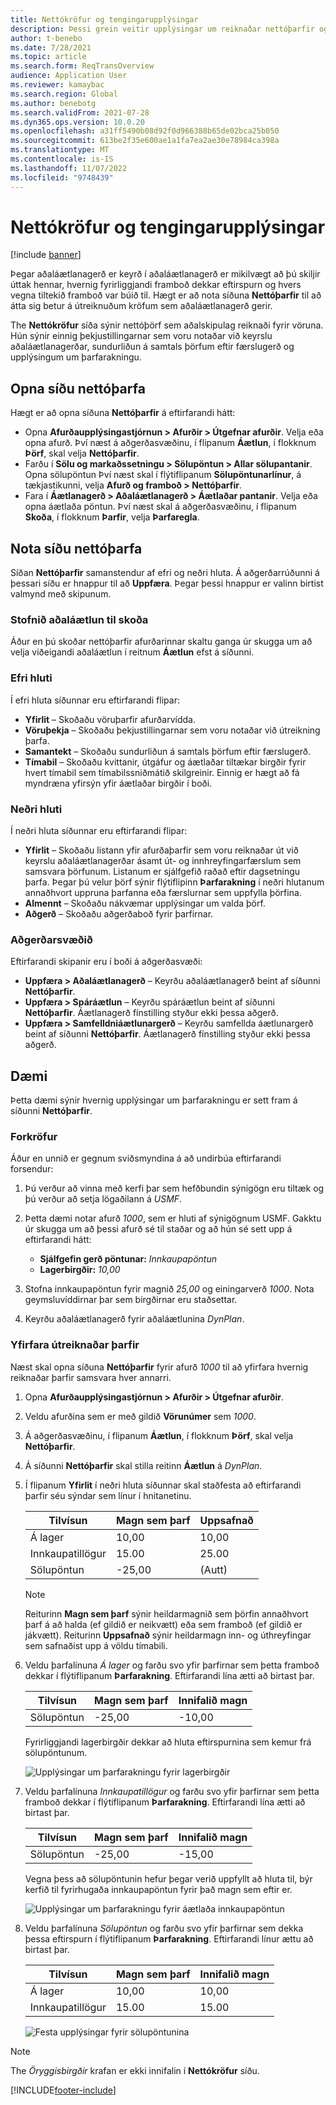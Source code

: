 ```yaml
---
title: Nettókröfur og tengingarupplýsingar
description: Þessi grein veitir upplýsingar um reiknaðar nettóþarfir og tengiupplýsingar.
author: t-benebo
ms.date: 7/28/2021
ms.topic: article
ms.search.form: ReqTransOverview
audience: Application User
ms.reviewer: kamaybac
ms.search.region: Global
ms.author: benebotg
ms.search.validFrom: 2021-07-28
ms.dyn365.ops.version: 10.0.20
ms.openlocfilehash: a31ff5490b08d92f0d966388b65de02bca25b050
ms.sourcegitcommit: 613be2f35e600ae1a1fa7ea2ae30e78984ca398a
ms.translationtype: MT
ms.contentlocale: is-IS
ms.lasthandoff: 11/07/2022
ms.locfileid: "9748439"
---
```

# <a name="net-requirements-and-pegging-information"></a>Nettókröfur og tengingarupplýsingar

[!include [banner](../../includes/banner.md)]

Þegar aðaláætlanagerð er keyrð í aðaláætlanagerð er mikilvægt að þú skiljir úttak hennar, hvernig fyrirliggjandi framboð dekkar eftirspurn og hvers vegna tiltekið framboð var búið til. Hægt er að nota síðuna **Nettóþarfir** til að átta sig betur á útreiknuðum kröfum sem aðaláætlanagerð gerir.

The **Nettókröfur** síða sýnir nettóþörf sem aðalskipulag reiknaði fyrir vöruna. Hún sýnir einnig þekjustillingarnar sem voru notaðar við keyrslu aðaláætlanagerðar, sundurliðun á samtals þörfum eftir færslugerð og upplýsingum um þarfarakningu.

## <a name="open-the-net-requirements-page"></a>Opna síðu nettóþarfa

Hægt er að opna síðuna **Nettóþarfir** á eftirfarandi hátt:

- Opna **Afurðaupplýsingastjórnun \> Afurðir \> Útgefnar afurðir**. Velja eða opna afurð. Því næst á aðgerðasvæðinu, í flipanum **Áætlun**, í flokknum **Þörf**, skal velja **Nettóþarfir**.
- Farðu í **Sölu og markaðssetningu \> Sölupöntun \> Allar sölupantanir**. Opna sölupöntun Því næst skal í flýtiflipanum **Sölupöntunarlínur**, á tækjastikunni, velja **Afurð og framboð \> Nettóþarfir**.
- Fara í **Áætlanagerð \> Aðaláætlanagerð \> Áætlaðar pantanir**. Velja eða opna áætlaða pöntun. Því næst skal á aðgerðasvæðinu, í flipanum **Skoða**, í flokknum **Þarfir**, velja **Þarfaregla**.

## <a name="use-the-net-requirements-page"></a>Nota síðu nettóþarfa

Síðan **Nettóþarfir** samanstendur af efri og neðri hluta. Á aðgerðarrúðunni á þessari síðu er hnappur til að **Uppfæra**. Þegar þessi hnappur er valinn birtist valmynd með skipunum.

### <a name="select-a-master-plan-to-view"></a>Stofnið aðaláætlun til skoða

Áður en þú skoðar nettóþarfir afurðarinnar skaltu ganga úr skugga um að velja viðeigandi aðaláætlun í reitnum **Áætlun** efst á síðunni.

### <a name="upper-section"></a>Efri hluti

Í efri hluta síðunnar eru eftirfarandi flipar:

- **Yfirlit** – Skoðaðu vöruþarfir afurðarvídda.
- **Vöruþekja** – Skoðaðu þekjustillingarnar sem voru notaðar við útreikning þarfa.
- **Samantekt** – Skoðaðu sundurliðun á samtals þörfum eftir færslugerð.
- **Tímabil** – Skoðaðu kvittanir, útgáfur og áætlaðar tiltækar birgðir fyrir hvert tímabil sem tímabilssniðmátið skilgreinir. Einnig er hægt að fá myndræna yfirsýn yfir áætlaðar birgðir í boði.

### <a name="lower-section"></a>Neðri hluti

Í neðri hluta síðunnar eru eftirfarandi flipar:

- **Yfirlit** – Skoðaðu listann yfir afurðaþarfir sem voru reiknaðar út við keyrslu aðaláætlanagerðar ásamt út- og innhreyfingarfærslum sem samsvara þörfunum. Listanum er sjálfgefið raðað eftir dagsetningu þarfa. Þegar þú velur þörf sýnir flýtiflipinn **Þarfarakning** í neðri hlutanum annaðhvort uppruna þarfanna eða færslurnar sem uppfylla þörfina.
- **Almennt** – Skoðaðu nákvæmar upplýsingar um valda þörf.
- **Aðgerð** – Skoðaðu aðgerðaboð fyrir þarfirnar.

### <a name="the-action-pane"></a>Aðgerðarsvæðið

Eftirfarandi skipanir eru í boði á aðgerðasvæði:

- **Uppfæra \> Aðaláætlanagerð** – Keyrðu aðaláætlanagerð beint af síðunni **Nettóþarfir**.
- **Uppfæra \> Spáráætlun** – Keyrðu spáráætlun beint af síðunni **Nettóþarfir**. Áætlanagerð fínstilling styður ekki þessa aðgerð.
- **Uppfæra \> Samfelldniáætlunargerð** – Keyrðu samfellda áætlunargerð beint af síðunni **Nettóþarfir**. Áætlanagerð fínstilling styður ekki þessa aðgerð.

## <a name="example-scenario"></a>Dæmi

Þetta dæmi sýnir hvernig upplýsingar um þarfarakningu er sett fram á síðunni **Nettóþarfir**.

### <a name="prerequisites"></a>Forkröfur

Áður en unnið er gegnum sviðsmyndina á að undirbúa eftirfarandi forsendur:

1. Þú verður að vinna með kerfi þar sem hefðbundin sýnigögn eru tiltæk og þú verður að setja lögaðilann á *USMF*.
2. Þetta dæmi notar afurð *1000*, sem er hluti af sýnigögnum USMF. Gakktu úr skugga um að þessi afurð sé til staðar og að hún sé sett upp á eftirfarandi hátt:

    - **Sjálfgefin gerð pöntunar:** *Innkaupapöntun*
    - **Lagerbirgðir:** *10,00*

3. Stofna innkaupapöntun fyrir magnið *25,00* og einingarverð *1000*. Nota geymsluvíddirnar þar sem birgðirnar eru staðsettar.
4. Keyrðu aðaláætlanagerð fyrir aðaláætlunina *DynPlan*.

### <a name="review-the-calculated-requirements"></a>Yfirfara útreiknaðar þarfir

Næst skal opna síðuna **Nettóþarfir** fyrir afurð *1000* til að yfirfara hvernig reiknaðar þarfir samsvara hver annarri.

1. Opna **Afurðaupplýsingastjórnun \> Afurðir \> Útgefnar afurðir**.
1. Veldu afurðina sem er með gildið **Vörunúmer** sem *1000*.
1. Á aðgerðasvæðinu, í flipanum **Áætlun**, í flokknum **Þörf**, skal velja **Nettóþarfir**.
1. Á síðunni **Nettóþarfir** skal stilla reitinn **Áætlun** á *DynPlan*.
1. Í flipanum **Yfirlit** í neðri hluta síðunnar skal staðfesta að eftirfarandi þarfir séu sýndar sem línur í hnitanetinu.

    | Tilvísun | Magn sem þarf | Uppsafnað |
    |---|---|---|
    | Á lager | 10,00 | 10,00 |
    | Innkaupatillögur | 15.00 | 25.00 |
    | Sölupöntun | -25,00 | (Autt) |

    > [!NOTE]
    > Reiturinn **Magn sem þarf** sýnir heildarmagnið sem þörfin annaðhvort þarf á að halda (ef gildið er neikvætt) eða sem framboð (ef gildið er jákvætt). Reiturinn **Uppsafnað** sýnir heildarmagn inn- og úthreyfingar sem safnaðist upp á völdu tímabili.

1. Veldu þarfalínuna *Á lager* og farðu svo yfir þarfirnar sem þetta framboð dekkar í flýtiflipanum **Þarfarakning**. Eftirfarandi lína ætti að birtast þar.

    | Tilvísun | Magn sem þarf | Innifalið magn |
    |---|---|---|
    | Sölupöntun | -25,00 | -10,00 |

    Fyrirliggjandi lagerbirgðir dekkar að hluta eftirspurnina sem kemur frá sölupöntunum.

    ![Upplýsingar um þarfarakningu fyrir lagerbirgðir](media/pegging-on-hand.png "Upplýsingar um þarfarakningu fyrir lagerbirgðir")

1. Veldu þarfalínuna *Innkaupatillögur* og farðu svo yfir þarfirnar sem þetta framboð dekkar í flýtiflipanum **Þarfarakning**. Eftirfarandi lína ætti að birtast þar.

    | Tilvísun | Magn sem þarf | Innifalið magn |
    |---|---|---|
    | Sölupöntun | -25,00 | -15,00 |

    Vegna þess að sölupöntunin hefur þegar verið uppfyllt að hluta til, býr kerfið til fyrirhugaða innkaupapöntun fyrir það magn sem eftir er.

    ![Upplýsingar um þarfarakningu fyrir áætlaða innkaupapöntun](media/pegging-planned-purchase-order.png "Upplýsingar um þarfarakningu fyrir áætlaða innkaupapöntun")

1. Veldu þarfalínuna *Sölupöntun* og farðu svo yfir þarfirnar sem dekka þessa eftirspurn í flýtiflipanum **Þarfarakning**. Eftirfarandi línur ættu að birtast þar.

    | Tilvísun | Magn sem þarf | Innifalið magn |
    |---|---|---|
    | Á lager | 10,00 | 10,00 |
    | Innkaupatillögur | 15.00 | 15.00 |

    ![Festa upplýsingar fyrir sölupöntunina](media/pegging-planned-purchase-order.png "Festir upplýsingar fyrir sölupöntunina")

> [!NOTE]
> The *Öryggisbirgðir* krafan er ekki innifalin í **Nettókröfur** síðu.

[!INCLUDE[footer-include](../../../includes/footer-banner.md)]
